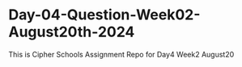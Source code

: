 # Day-04-Question-Week02-August20th-2024
This is Cipher Schools Assignment Repo for Day4 Week2 August20
